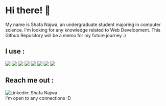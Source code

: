 # Hi there! 👋

My name is Shafa Najwa, an undergraduate student majoring in computer science. I'm looking for any knowledge related to Web Development. This Github Repository will be a memo for my future journey :)

## I use :
![](https://img.shields.io/badge/OS-Windows-informational?style=flat&logo=windows&logoColor=white&color=11324D)
![](https://img.shields.io/badge/Editor-IntelliJ_IDEA-informational?style=flat&logo=intellij-idea&logoColor=white&color=11324D)
![](https://img.shields.io/badge/Editor-VS_Code-informational?style=flat&logo=visual-studio-code&logoColor=white&color=11324D)
![](https://img.shields.io/badge/Code-Java-informational?style=flat&logo=java&logoColor=white&color=11324D)
![](https://img.shields.io/badge/Code-Python-informational?style=flat&logo=python&logoColor=white&color=11324D)
![](https://img.shields.io/badge/Code-Django-informational?style=flat&logo=django&logoColor=white&color=11324D)
![](https://img.shields.io/badge/Framework-ReactJS-informational?style=flat&logo=react&logoColor=white&color=11324D)
![](https://img.shields.io/badge/Code-Typescript-informational?style=flat&logo=typescript&logoColor=white&color=11324D)

## Reach me out :
![Linkedin: Shafa Najwa](https://img.shields.io/badge/-LinkedIn-blue?style=flat-square&logo=Linkedin&logoColor=white&link=https://www.linkedin.com/in/shafanajwa/)
<br>
I'm open to any connections :D

<!--
**shafanjw/shafanjw** is a ✨ _special_ ✨ repository because its `README.md` (this file) appears on your GitHub profile.

Here are some ideas to get you started:

- 🔭 I’m currently working on ...
- 🌱 I’m currently learning ...
- 👯 I’m looking to collaborate on ...
- 🤔 I’m looking for help with ...
- 💬 Ask me about ...
- 📫 How to reach me: ...
- 😄 Pronouns: ...
- ⚡ Fun fact: ...
-->
